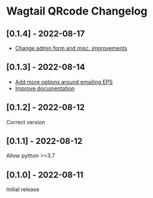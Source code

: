 # Wagtail QRcode Changelog

## [0.1.4] - 2022-08-17

- [Change admin form and misc. improvements](https://github.com/nickmoreton/wagtail-qrcode/pull/23)

## [0.1.3] - 2022-08-14

- [Add more options around emailing EPS](https://github.com/nickmoreton/wagtail-qrcode/pull/19)
- [Improve documentation](https://github.com/nickmoreton/wagtail-qrcode/pull/18)

## [0.1.2] - 2022-08-12

Correct version

## [0.1.1] - 2022-08-12

Allow python >=3.7

## [0.1.0] - 2022-08-11

Initial release
